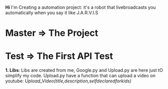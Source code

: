 **Hi**
I'm Creating a automation project: it's a robot that livebroadcasts you automatically when you say it like J.A.R.V.I.S

# Master => The Project
# Test => The First API Test

**1. Libs**:
Libs are created from me, Google.py and Upload.py are here just tO simplify my code. Upload.py have a function that can upload a video on youtube: *Upload_Video(title,description,selfdeclaredforkids)*